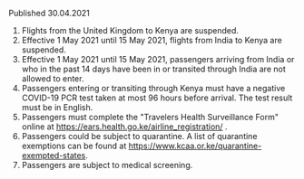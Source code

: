 Published 30.04.2021 
1. Flights from the United Kingdom to Kenya are suspended.
2. Effective 1 May 2021 until 15 May 2021, flights from India to Kenya are suspended.
3. Effective 1 May 2021 until 15 May 2021, passengers arriving from India or who in the past 14 days have been in or transited through India are not allowed to enter. 
4. Passengers entering or transiting through Kenya must have a negative COVID-19 PCR test taken at most 96 hours before arrival. The test result must be in English.
5. Passengers must complete the "Travelers Health Surveillance Form" online at <a href="https://ears.health.go.ke/airline_registration/">https://ears.health.go.ke/airline_registration/</a> .
6. Passengers could be subject to quarantine. A list of quarantine exemptions can be found at <a href="https://www.kcaa.or.ke/quarantine-exempted-states">https://www.kcaa.or.ke/quarantine-exempted-states</a>.
7. Passengers are subject to medical screening.

